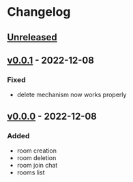 # Changelog

## [Unreleased]


## [v0.0.1] - 2022-12-08

### Fixed

- delete mechanism now works properly

## [v0.0.0] - 2022-12-08

### Added

- room creation
- room deletion
- room join chat
- rooms list

<!-- Versions -->
[v0.0.1]: https://github.com/maktoobgar/golang_socket/releases/tag/v0.0.1
[v0.0.0]: https://github.com/maktoobgar/golang_socket/releases/tag/v0.0.0
[unreleased]: https://github.com/maktoobgar/golang_socket/compare/v0.0.0...HEAD
<!-- ## [0.0.2] - 2022-12-07

### Added

- /


### Changed

### Deprecated

### Removed

### Fixed

### Security

## [0.0.1] - 2022-12-07

- initial release -->

<!-- Links -->
<!-- [keep a changelog]: https://keepachangelog.com/en/1.0.0/
[semantic versioning]: https://semver.org/spec/v2.0.0.html -->

<!-- Versions -->
<!-- [unreleased]: https://github.com/Author/Repository/compare/v0.0.2...HEAD
[0.0.2]: https://github.com/Author/Repository/compare/v0.0.1...v0.0.2
[0.0.1]: https://github.com/Author/Repository/releases/tag/v0.0.1 -->
